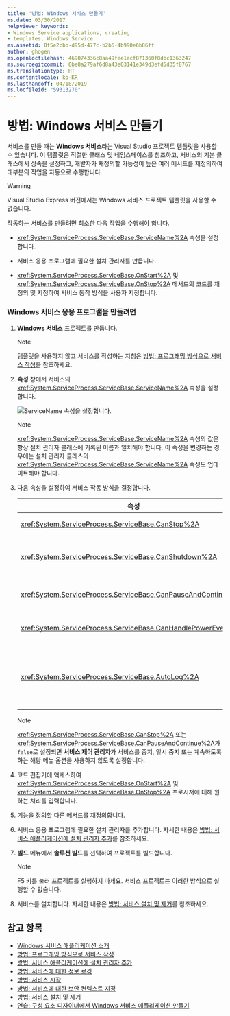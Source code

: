 ```yaml
---
title: '방법: Windows 서비스 만들기'
ms.date: 03/30/2017
helpviewer_keywords:
- Windows Service applications, creating
- templates, Windows Service
ms.assetid: 0f5e2cbb-d95d-477c-b2b5-4b990e6b86ff
author: ghogen
ms.openlocfilehash: 469074336c8aa49fee1acf871360f8dbc1363247
ms.sourcegitcommit: 0be8a279af6d8a43e03141e349d3efd5d35f8767
ms.translationtype: HT
ms.contentlocale: ko-KR
ms.lasthandoff: 04/18/2019
ms.locfileid: "59313270"
---
```

# <a name="how-to-create-windows-services"></a>방법: Windows 서비스 만들기
서비스를 만들 때는 **Windows 서비스**라는 Visual Studio 프로젝트 템플릿을 사용할 수 있습니다. 이 템플릿은 적절한 클래스 및 네임스페이스를 참조하고, 서비스의 기본 클래스에서 상속을 설정하고, 개발자가 재정의할 가능성이 높은 여러 메서드를 재정의하여 대부분의 작업을 자동으로 수행합니다.  
  
> [!WARNING]
>  Visual Studio Express 버전에서는 Windows 서비스 프로젝트 템플릿을 사용할 수 없습니다.  
  
 작동하는 서비스를 만들려면 최소한 다음 작업을 수행해야 합니다.  
  
-   <xref:System.ServiceProcess.ServiceBase.ServiceName%2A> 속성을 설정합니다.  
  
-   서비스 응용 프로그램에 필요한 설치 관리자를 만듭니다.  
  
-   <xref:System.ServiceProcess.ServiceBase.OnStart%2A> 및 <xref:System.ServiceProcess.ServiceBase.OnStop%2A> 메서드의 코드를 재정의 및 지정하여 서비스 동작 방식을 사용자 지정합니다.  
  
### <a name="to-create-a-windows-service-application"></a>Windows 서비스 응용 프로그램을 만들려면  
  
1. **Windows 서비스** 프로젝트를 만듭니다.  
  
    > [!NOTE]
    >  템플릿을 사용하지 않고 서비스를 작성하는 지침은 [방법: 프로그래밍 방식으로 서비스 작성](../../../docs/framework/windows-services/how-to-write-services-programmatically.md)을 참조하세요.  
  
2. **속성** 창에서 서비스의 <xref:System.ServiceProcess.ServiceBase.ServiceName%2A> 속성을 설정합니다.  
  
     ![ServiceName 속성을 설정합니다.](../../../docs/framework/windows-services/media/windowsservice-servicename.PNG "WindowsService_ServiceName")  
  
    > [!NOTE]
    >  <xref:System.ServiceProcess.ServiceBase.ServiceName%2A> 속성의 값은 항상 설치 관리자 클래스에 기록된 이름과 일치해야 합니다. 이 속성을 변경하는 경우에는 설치 관리자 클래스의 <xref:System.ServiceProcess.ServiceBase.ServiceName%2A> 속성도 업데이트해야 합니다.  
  
3. 다음 속성을 설정하여 서비스 작동 방식을 결정합니다.  
  
    |속성|설정|  
    |--------------|-------------|  
    |<xref:System.ServiceProcess.ServiceBase.CanStop%2A>|서비스가 실행 중지 요청을 수락함을 나타내려면 `True`로 설정하고 서비스 중지를 차단하려면 `false`로 설정합니다.|  
    |<xref:System.ServiceProcess.ServiceBase.CanShutdown%2A>|서비스가 활성화되어 있는 컴퓨터가 종료될 때 서비스에서 알림을 수신하여 `True` 프로시저를 호출할 수 있도록 설정할 것임을 나타내려면 <xref:System.ServiceProcess.ServiceBase.OnShutdown%2A>로 설정합니다.|  
    |<xref:System.ServiceProcess.ServiceBase.CanPauseAndContinue%2A>|서비스가 실행 일시 중지 또는 다시 시작 요청을 수락함을 나타내려면 `True`로 설정하고 서비스 일시 중지 및 다시 시작을 차단하려면 `false`로 설정합니다.|  
    |<xref:System.ServiceProcess.ServiceBase.CanHandlePowerEvent%2A>|서비스가 컴퓨터의 전원 상태 변경 알림을 처리할 수 있음을 나타내려면 `True`로 설정하고 이러한 변경에 대한 알림을 받지 않도록 하려면 `false`로 설정합니다.|  
    |<xref:System.ServiceProcess.ServiceBase.AutoLog%2A>|서비스에서 작업을 수행할 때 응용 프로그램 이벤트 로그에 정보 항목을 기록하려면 `True`로 설정하고 이 기능을 사용하지 않도록 설정하려면 `false`로 설정합니다. 자세한 내용은 [방법: 서비스에 대한 정보 로깅](../../../docs/framework/windows-services/how-to-log-information-about-services.md)을 참조하세요. **참고:**  기본적으로 <xref:System.ServiceProcess.ServiceBase.AutoLog%2A>는 `true`로 설정됩니다.|  
  
    > [!NOTE]
    >  <xref:System.ServiceProcess.ServiceBase.CanStop%2A> 또는 <xref:System.ServiceProcess.ServiceBase.CanPauseAndContinue%2A>가 `false`로 설정되면 **서비스 제어 관리자**가 서비스를 중지, 일시 중지 또는 계속하도록 하는 해당 메뉴 옵션을 사용하지 않도록 설정합니다.  
  
4. 코드 편집기에 액세스하여 <xref:System.ServiceProcess.ServiceBase.OnStart%2A> 및 <xref:System.ServiceProcess.ServiceBase.OnStop%2A> 프로시저에 대해 원하는 처리를 입력합니다.  
  
5. 기능을 정의할 다른 메서드를 재정의합니다.  
  
6. 서비스 응용 프로그램에 필요한 설치 관리자를 추가합니다. 자세한 내용은 [방법: 서비스 애플리케이션에 설치 관리자 추가](../../../docs/framework/windows-services/how-to-add-installers-to-your-service-application.md)를 참조하세요.  
  
7. **빌드** 메뉴에서 **솔루션 빌드**를 선택하여 프로젝트를 빌드합니다.  
  
    > [!NOTE]
    >  F5 키를 눌러 프로젝트를 실행하지 마세요. 서비스 프로젝트는 이러한 방식으로 실행할 수 없습니다.  
  
8. 서비스를 설치합니다. 자세한 내용은 [방법: 서비스 설치 및 제거](../../../docs/framework/windows-services/how-to-install-and-uninstall-services.md)를 참조하세요.  
  
## <a name="see-also"></a>참고 항목

- [Windows 서비스 애플리케이션 소개](../../../docs/framework/windows-services/introduction-to-windows-service-applications.md)
- [방법: 프로그래밍 방식으로 서비스 작성](../../../docs/framework/windows-services/how-to-write-services-programmatically.md)
- [방법: 서비스 애플리케이션에 설치 관리자 추가](../../../docs/framework/windows-services/how-to-add-installers-to-your-service-application.md)
- [방법: 서비스에 대한 정보 로깅](../../../docs/framework/windows-services/how-to-log-information-about-services.md)
- [방법: 서비스 시작](../../../docs/framework/windows-services/how-to-start-services.md)
- [방법: 서비스에 대한 보안 컨텍스트 지정](../../../docs/framework/windows-services/how-to-specify-the-security-context-for-services.md)
- [방법: 서비스 설치 및 제거](../../../docs/framework/windows-services/how-to-install-and-uninstall-services.md)
- [연습: 구성 요소 디자이너에서 Windows 서비스 애플리케이션 만들기](../../../docs/framework/windows-services/walkthrough-creating-a-windows-service-application-in-the-component-designer.md)
